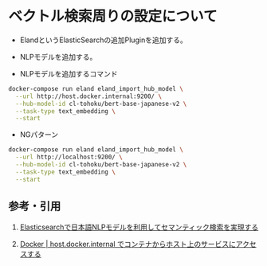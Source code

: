 
# ベクトル検索周りの設定について

- ElandというElasticSearchの追加Pluginを追加する。

- NLPモデルを追加する。

- NLPモデルを追加するコマンド

```bash
docker-compose run eland eland_import_hub_model \
  --url http://host.docker.internal:9200/ \
  --hub-model-id cl-tohoku/bert-base-japanese-v2 \
  --task-type text_embedding \
  --start
```

- NGパターン

```bash
docker-compose run eland eland_import_hub_model \
  --url http://localhost:9200/ \
  --hub-model-id cl-tohoku/bert-base-japanese-v2 \
  --task-type text_embedding \
  --start
```

## 参考・引用

1. [Elasticsearchで日本語NLPモデルを利用してセマンティック検索を実現する](https://www.elastic.co/jp/blog/elasticsearch-nlp-ja)

2. [Docker | host.docker.internal でコンテナからホスト上のサービスにアクセスする](https://zenn.dev/collabostyle/articles/1152b59484107b)